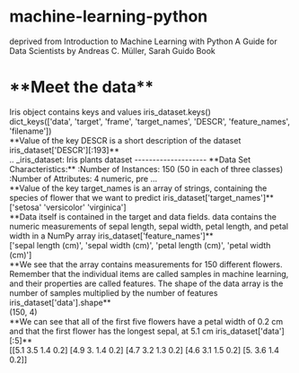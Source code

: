 # machine-learning-python
deprived from Introduction to Machine Learning with Python A Guide for Data Scientists by Andreas C. Müller, Sarah Guido Book
<h1>**Meet the data**<br/></h1>
Iris object contains keys and values iris_dataset.keys()<br/>
dict_keys(['data', 'target', 'frame', 'target_names', 'DESCR', 'feature_names', 'filename'])<br/>
**Value of the key DESCR is a short description of the dataset iris_dataset['DESCR'][:193]**<br/>
.. _iris_dataset: Iris plants dataset -------------------- **Data Set Characteristics:** :Number of Instances: 150 (50 in each of three classes) :Number of Attributes: 4 numeric, pre ...<br/>
**Value of the key target_names is an array of strings, containing the species of flower that we want to predict iris_dataset['target_names']**<br/>
['setosa' 'versicolor' 'virginica']<br/>
**Data itself is contained in the target and data fields. data contains the numeric measurements of sepal length, sepal width, petal length, and petal width in a NumPy array iris_dataset['feature_names']**<br/>
['sepal length (cm)', 'sepal width (cm)', 'petal length (cm)', 'petal width (cm)']<br/>
**We see that the array contains measurements for 150 different flowers. Remember that the individual items are called samples in machine learning, and their properties are called features. The shape of the data array is the number of samples multiplied by the number of features iris_dataset['data'].shape**<br/>
(150, 4)<br/>
**We can see that all of the first five flowers have a petal width of 0.2 cm and that the first flower has the longest sepal, at 5.1 cm iris_dataset['data'][:5]**<br/>
[[5.1 3.5 1.4 0.2] [4.9 3. 1.4 0.2] [4.7 3.2 1.3 0.2] [4.6 3.1 1.5 0.2] [5. 3.6 1.4 0.2]]<br/>
